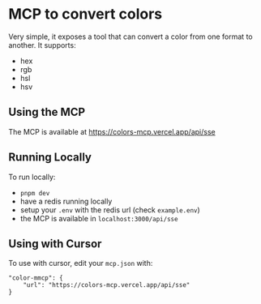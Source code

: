 # MCP to convert colors
Very simple, it exposes a tool that can convert a color from one format to another. It supports:
- hex
- rgb
- hsl
- hsv

## Using the MCP
The MCP is available at https://colors-mcp.vercel.app/api/sse

## Running Locally
To run locally:

- `pnpm dev`
- have a redis running locally
- setup your `.env` with the redis url (check `example.env`)
- the MCP is available in `localhost:3000/api/sse`

## Using with Cursor
To use with cursor, edit your `mcp.json` with:
```
"color-mmcp": {
    "url": "https://colors-mcp.vercel.app/api/sse"
}
```